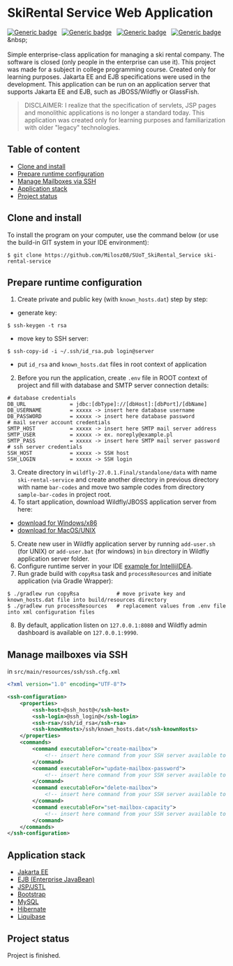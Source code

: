 # SkiRental Service Web Application
[![Generic badge](https://img.shields.io/badge/Made%20with-Jakarta%20EE%2010-1abc9c.svg)](https://jakarta.ee/release/10/)&nbsp;&nbsp;
[![Generic badge](https://img.shields.io/badge/Build%20with-Gradle-green.svg)](https://gradle.org/)&nbsp;&nbsp;
[![Generic badge](https://img.shields.io/badge/Web%20Server-Wildfly/JBOSS%20-brown.svg)](https://www.wildfly.org/)&nbsp;&nbsp;
[![Generic badge](https://img.shields.io/badge/Packaging-WAR-yellow.svg)](https://en.wikipedia.org/wiki/WAR_(file_format))&nbsp;&nbsp;
<br><br>
Simple enterprise-class application for managing a ski rental company. The software is closed (only people in the enterprise can use it). This project was made for a subject in college programming course. Created only for learning purposes. Jakarta EE and EJB specifications were used in the development. This application can be run on an application server that supports Jakarta EE and EJB, such as JBOSS/Wildfly or GlassFish.

> DISCLAIMER: I realize that the specification of servlets, JSP pages and monolithic applications is no longer a standard today. This application was created only for learning purposes and familiarization with older "legacy" technologies.

## Table of content
* [Clone and install](#clone-and-install)
* [Prepare runtime configuration](#prepare-runtime-configuration)
* [Manage Mailboxes via SSH](#manage-mailboxes-via-ssh)
* [Application stack](#application-stack)
* [Project status](#project-status)

<a name="clone-and-install"></a>
## Clone and install

To install the program on your computer, use the command below (or use the build-in GIT system in your IDE environment):
```
$ git clone https://github.com/Milosz08/SUoT_SkiRental_Service ski-rental-service
```

<a name="prepare-runtime-configuration"></a>
## Prepare runtime configuration
1. Create private and public key (with `known_hosts.dat`) step by step:
* generate key:
```
$ ssh-keygen -t rsa
```
* move key to SSH server:
```
$ ssh-copy-id -i ~/.ssh/id_rsa.pub login@server
```
* put `id_rsa` and `known_hosts.dat` files in root context of application
2. Before you run the application, create `.env` file in ROOT context of project and fill with database and SMTP server connection details:
```properties
# database credentials
DB_URL              = jdbc:[dbType]://[dbHost]:[dbPort]/[dbName]
DB_USERNAME         = xxxxx -> insert here database username 
DB_PASSWORD         = xxxxx -> insert here database password
# mail server account credentials
SMTP_HOST           = xxxxx -> insert here SMTP mail server address
SMTP_USER           = xxxxx -> ex. noreply@example.pl
SMTP_PASS           = xxxxx -> insert here SMTP mail server password
# ssh server credentials
SSH_HOST            = xxxxx -> SSH host
SSH_LOGIN           = xxxxx -> SSH login
```
3. Create directory in `wildfly-27.0.1.Final/standalone/data` with name `ski-rental-service` and create another directory in previous directory with name `bar-codes` and move two sample codes from directory `sample-bar-codes` in project root. 
4. To start application, download Wildfly/JBOSS application server from here:
* [download for Windows/x86](https://github.com/wildfly/wildfly/releases/download/27.0.1.Final/wildfly-27.0.1.Final.zip)
* [download for MacOS/UNIX](https://github.com/wildfly/wildfly/releases/download/27.0.1.Final/wildfly-27.0.1.Final.tar.gz)
5. Create new user in Wildfly application server by running `add-user.sh` (for UNIX) or `add-user.bat` (for windows) in `bin` directory in Wildfly application server folder.
6. Configure runtime server in your IDE [example for IntellijIDEA](https://medium.com/geekculture/how-to-configure-and-deploy-webapps-with-wildfly-application-server-in-intellij-idea-f104a6c2a0db).
7. Run grade build with `copyRsa` task and `processResources` and initiate application (via Gradle Wrapper):
```
$ ./gradlew run copyRsa            # move private key and known_hosts.dat file into build/resources directory
$ ./gradlew run processResources   # replacement values from .env file into xml configuration files
```
8. By default, application listen on `127.0.0.1:8080` and Wildfly admin dashboard is available on `127.0.0.1:9990`.

<a name="manage-mailboxes-via-ssh"></a>
## Manage mailboxes via SSH
in `src/main/resources/ssh/ssh.cfg.xml`
```xml
<?xml version="1.0" encoding="UTF-8"?>

<ssh-configuration>
    <properties>
        <ssh-host>@ssh_host@</ssh-host>
        <ssh-login>@ssh_login@</ssh-login>
        <ssh-rsa>/ssh/id_rsa</ssh-rsa>
        <ssh-knownHosts>/ssh/known_hosts.dat</ssh-knownHosts>
    </properties>
    <commands>
        <command executableFor="create-mailbox">
            <!-- insert here command from your SSH server available to create mailbox with email and password properties -->
        </command>
        <command executableFor="update-mailbox-password">
            <!-- insert here command from your SSH server available to update mailbox with email and newPassword properties -->
        </command>
        <command executableFor="delete-mailbox">
            <!-- insert here command from your SSH server available to delete mailbox with email propery -->
        </command>
        <command executableFor="set-mailbox-capacity">
            <!-- insert here command from your SSH server available to set maximal mailbox space with email propery -->
        </command>
    </commands>
</ssh-configuration>
```

<a name="application-stack"></a>
## Application stack
* [Jakarta EE](https://jakarta.ee/release/10/)
* [EJB (Enterprise JavaBean)](https://www.oracle.com/java/technologies/enterprise-javabeans-technology.html)
* [JSP/JSTL](https://www.oracle.com/java/technologies/jspt.html)
* [Bootstrap](https://getbootstrap.com/)
* [MySQL](https://www.mysql.com/)
* [Hibernate](https://hibernate.org/)
* [Liquibase](https://www.liquibase.org/)

<a name="project-status"></a>
## Project status
Project is finished.
